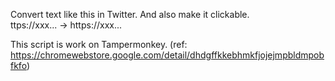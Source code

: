 Convert text like this in Twitter. And also make it clickable.  
ttps://xxx... → https://xxx...  

This script is work on Tampermonkey. (ref: https://chromewebstore.google.com/detail/dhdgffkkebhmkfjojejmpbldmpobfkfo)   